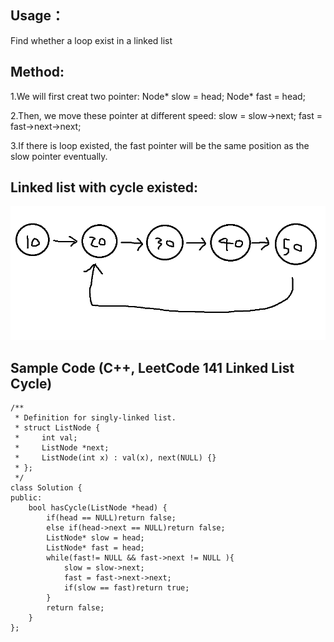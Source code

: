 ## Usage：
Find whether a loop exist in a linked list

## Method:
  1.We will first creat two pointer: Node* slow = head;  Node* fast = head;
  
  2.Then, we move these pointer at different speed: slow = slow->next;  fast = fast->next->next;
  
  3.If there is loop existed, the fast pointer will be the same position as the slow pointer eventually.

## Linked list with cycle existed:
<img src="https://github.com/Kuroko201/DSA-note/blob/main/Linked_List/pic/linked_list_cycle.png?raw=true" width="600px">

## Sample Code (C++, LeetCode 141 Linked List Cycle)
```
/**
 * Definition for singly-linked list.
 * struct ListNode {
 *     int val;
 *     ListNode *next;
 *     ListNode(int x) : val(x), next(NULL) {}
 * };
 */
class Solution {
public:
    bool hasCycle(ListNode *head) {
        if(head == NULL)return false; 
        else if(head->next == NULL)return false;
        ListNode* slow = head;
        ListNode* fast = head;
        while(fast!= NULL && fast->next != NULL ){ 
            slow = slow->next;
            fast = fast->next->next;
            if(slow == fast)return true;
        }
        return false;
    }
};
```
